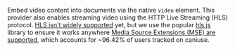 Embed video content into documents via the native `video` element. This
provider also enables streaming video using the HTTP Live Streaming (HLS) protocol.
[HLS isn't widely supported](https://caniuse.com/?search=hls) yet, but we use the popular
[hls.js](https://github.com/video-dev/hls.js) library to ensure it works anywhere
[Media Source Extensions (MSE) are supported](https://caniuse.com/mediasource), which accounts
for ~96.42% of users tracked on caniuse.
